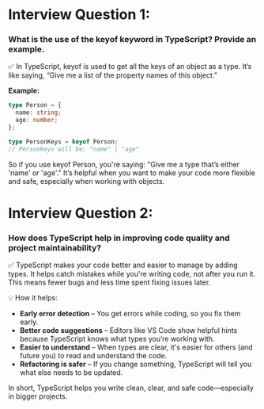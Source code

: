 # Interview Question 1: 

### What is the use of the keyof keyword in TypeScript? Provide an example.

✅  In TypeScript, keyof is used to get all the keys of an object as a type. It’s like saying, “Give me a list of the property names of this object.”

**Example:** 
```ts
type Person = {
  name: string;
  age: number;
};

type PersonKeys = keyof Person;
// PersonKeys will be: "name" | "age"

```

So if you use keyof Person, you're saying: "Give me a type that’s either 'name' or 'age'." It’s helpful when you want to make your code more flexible and safe, especially when working with objects.


# Interview Question 2: 

### How does TypeScript help in improving code quality and project maintainability?

✅  TypeScript makes your code better and easier to manage by adding types. It helps catch mistakes while you're writing code, not after you run it. This means fewer bugs and less time spent fixing issues later.

💡 How it helps:
- **Early error detection** – You get errors while coding, so you fix them early.
- **Better code suggestions** – Editors like VS Code show helpful hints because TypeScript knows what types you’re working with.
- **Easier to understand** – When types are clear, it's easier for others (and future you) to read and understand the code.
- **Refactoring is safer** – If you change something, TypeScript will tell you what else needs to be updated.

In short, TypeScript helps you write clean, clear, and safe code—especially in bigger projects.
